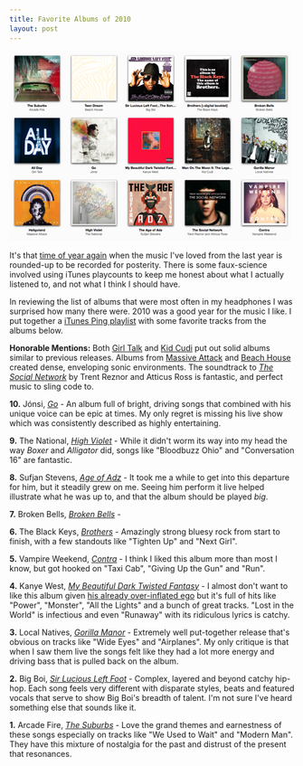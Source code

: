 ```yaml
--- 
title: Favorite Albums of 2010
layout: post
---
```


<div class="flickr-frame"><a href="http://itunes.apple.com/WebObjects/MZStore.woa/wa/viewIMix?id=412377716&s=143441"><img src="/images/2010_albums.png" class="flickr-photo" /></a>
</div>

It's that <a href="/2010/01/favorite-albums-2009/">time of year again</a> when the music I've loved from the last year is rounded-up to be recorded for posterity. There is some faux-science involved using iTunes playcounts to keep me honest about what I actually listened to, and not what I think I should have.

In reviewing the list of albums that were most often in my headphones I was surprised how many there were. 2010 was a good year for the music I like. I put together a <a href="http://itunes.apple.com/WebObjects/MZStore.woa/wa/viewIMix?id=412377716&s=143441">iTunes Ping playlist</a> with some favorite tracks from the albums below.

<p><strong>Honorable Mentions:</strong> Both <a href="http://www.illegal-art.net/allday/">Girl Talk</a> and <a href="http://www.amazon.com/Man-Moon-Legend-Mr-Rager/dp/B003P2VGN0/ref=nosim?tag=graysky-20">Kid Cudi</a> put out solid albums similar to previous releases. Albums from  <a href="http://www.amazon.com/Heligoland-Massive-Attack/dp/B002ZPIC1M/ref=nosim?tag=graysky-20">Massive Attack</a> and <a href="http://www.amazon.com/Teen-Dream-DVD-Beach-House/dp/B002ZIAC26/ref=nosim?tag=graysky-20">Beach House</a> created dense, enveloping sonic environments. The soundtrack to <a href="http://www.amazon.com/Social-Network-Trent-Reznor/dp/B0043ISH6O/ref=nosim?tag=graysky-20"><em>The Social Network</em></a> by Trent Reznor and Atticus Ross is fantastic, and perfect music to sling code to.
	
<p><strong>10.</strong> Jónsi, <a href="http://www.amazon.com/Go-Jonsi/dp/B0037AGAV8/ref=nosim?tag=graysky-20"><em>Go</em></a> - An album full of bright, driving songs that combined with his unique voice can be epic at times. My only regret is missing his live show which was consistently described as highly entertaining.
	
<p><strong>9.</strong> The National, <a href="http://www.amazon.com/High-Violet-National/dp/B003BKF696/ref=nosim?tag=graysky-20"><em>High Violet</em></a> - While it didn't worm its way into my head the way <em>Boxer</em> and <em>Alligator</em> did, songs like "Bloodbuzz Ohio" and "Conversation 16" are fantastic.
	
<p><strong>8.</strong> Sufjan Stevens, <a href="http://www.amazon.com/Age-Adz-Sufjan-Stevens/dp/B004132I4S/ref=nosim?tag=graysky-20"><em>Age of Adz</em></a> - It took me a while to get into this departure for him, but it steadily grew on me. Seeing him perform it live helped illustrate what he was up to, and that the album should be played <em>big</em>.
	
<p><strong>7.</strong> Broken Bells, <a href="http://www.amazon.com/Broken-Bells/dp/B0031AV72Q/ref=nosim?tag=graysky-20"><em>Broken Bells</em></a> - 
	
<p><strong>6.</strong> The Black Keys, <a href="http://www.amazon.com/Brothers-Black-Keys/dp/B003AO1SVS/ref=nosim?tag=graysky-20"><em>Brothers</em></a> - Amazingly strong bluesy rock from start to finish, with a few standouts like "Tighten Up" and "Next Girl".

<p><strong>5.</strong> Vampire Weekend, <a href="http://www.amazon.com/Contra-Vampire-Weekend/dp/B002JN74WI/ref=nosim?tag=graysky-20"><em>Contra</em></a> - I think I liked this album more than most I know, but got hooked on "Taxi Cab", "Giving Up the Gun" and "Run".
	
<p><strong>4.</strong> Kanye West, <a href="http://www.amazon.com/My-Beautiful-Dark-Twisted-Fantasy/dp/B003X2O6KW/ref=nosim?tag=graysky-20"><em>My Beautiful Dark Twisted Fantasy</em></a> - I almost don't want to like this album given <a href="http://jezebel.com/5688773/kanye-wests-most-ridiculous-on+air-moments">his already over-inflated ego</a> but it's full of hits like "Power", "Monster", "All the Lights" and a bunch of great tracks. "Lost in the World" is infectious and even "Runaway" with its ridiculous lyrics is catchy.

<p><strong>3.</strong> Local Natives, <a href="http://www.amazon.com/Gorilla-Manor-Local-Natives/dp/B0032IAB4C/ref=nosim?tag=graysky-20"><em>Gorilla Manor</em></a> - Extremely well put-together release that's obvious on tracks like "Wide Eyes" and "Airplanes". My only critique is that when I saw them live the songs felt like they had a lot more energy and driving bass that is pulled back on the album.

<p><strong>2.</strong> Big Boi, <a href="http://www.amazon.com/Lucious-Left-Foot-Chico-Dusty/dp/B003FGWSL0/ref=nosim?tag=graysky-20"><em>Sir Lucious Left Foot</em></a> - Complex, layered and beyond catchy hip-hop. Each song feels very different with disparate styles, beats and featured vocals that serve to show Big Boi's breadth of talent. I'm not sure I've heard something else that sounds like it.
 		
<p><strong>1.</strong> Arcade Fire, <a href="http://www.amazon.com/Suburbs-Arcade-Fire/dp/B003O85W3A/ref=nosim?tag=graysky-20"><em>The Suburbs</em></a> - Love the grand themes and earnestness of these songs especially on tracks like "We Used to Wait" and "Modern Man". They have this mixture of nostalgia for the past and distrust of the present that resonances.
	
</ul>
